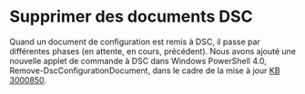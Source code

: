 # <a name="remove-dsc-documents"></a>Supprimer des documents DSC

Quand un document de configuration est remis à DSC, il passe par différentes phases (en attente, en cours, précédent). Nous avons ajouté une nouvelle applet de commande à DSC dans Windows PowerShell 4.0, Remove-DscConfigurationDocument, dans le cadre de la mise à jour [KB 3000850](https://support.microsoft.com/en-us/kb/3000850). 

